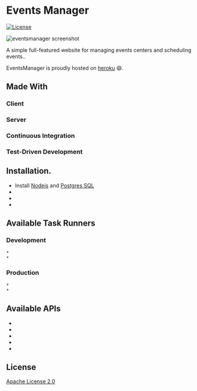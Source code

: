 # Events Manager
[![License](https://img.shields.io/badge/License-Apache%202.0-blue.svg)](https://opensource.org/licenses/Apache-2.0)

![eventsmanager screenshot](https://github.com/AppCypher/EventsManager/blob/api-test/template/images/screenshot.png "events manager")

A simple full-featured website for managing events centers and scheduling events..

EventsManager is proudly hosted on [heroku](https://events-manager-io.herokuapp.com/) :smile:.


## Made With 
  ### Client

  ### Server

  ### Continuous Integration
  
  ### Test-Driven Development
    


## Installation.
  * Install [Nodejs](https://nodejs.org/en/download/) and [Postgres SQL](https://www.postgresql.org/download/)
  *
  *
  *


## Available Task Runners
  ### Development 
    *
    *

  ### Production 
    *
    *


## Available APIs
  *
  *
  *
  *
  *

## License
[Apache License 2.0](https://github.com/AppCypher/HelloBooks/blob/master/LICENSE)
